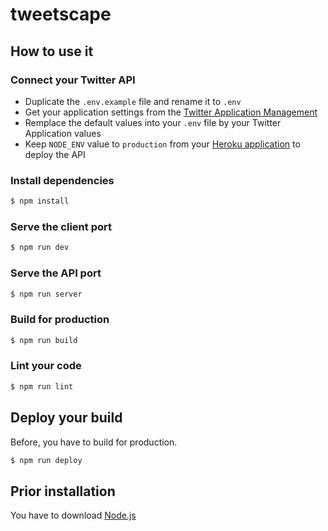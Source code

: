 # tweetscape

## How to use it

### Connect your Twitter API

- Duplicate the `.env.example` file and rename it to `.env`
- Get your application settings from the [Twitter Application Management](https://apps.twitter.com/)
- Remplace the default values into your `.env` file by your Twitter Application values
- Keep `NODE_ENV` value to `production` from your [Heroku application](https://heroku.com) to deploy the API

### Install dependencies

```bash
$ npm install
```

### Serve the client port

```bash
$ npm run dev
```


### Serve the API port

```bash
$ npm run server
```

### Build for production

```bash
$ npm run build
```

### Lint your code

```bash
$ npm run lint
```

## Deploy your build

Before, you have to build for production.

```bash
$ npm run deploy
```

## Prior installation

You have to download [Node.js](https://nodejs.org/en/download/)
